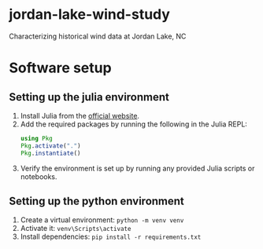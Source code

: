 # jordan-lake-wind-study
Characterizing historical wind data at Jordan Lake, NC

# Software setup
## Setting up the julia environment
1. Install Julia from the [official website](https://julialang.org/downloads/).
2. Add the required packages by running the following in the Julia REPL:
    ```julia
    using Pkg
    Pkg.activate(".")
    Pkg.instantiate()
    ```
3. Verify the environment is set up by running any provided Julia scripts or notebooks.

## Setting up the python environment
1. Create a virtual environment: `python -m venv venv`
2. Activate it: `venv\Scripts\activate`
3. Install dependencies: `pip install -r requirements.txt`